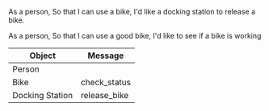As a person,
So that I can use a bike,
I'd like a docking station to release a bike.

As a person,
So that I can use a good bike,
I'd like to see if a bike is working

Object | Message
----------- | -----------
Person |
Bike | check_status
Docking Station | release_bike

